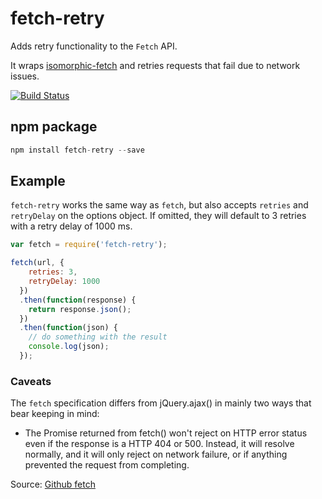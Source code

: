 # fetch-retry

Adds retry functionality to the `Fetch` API.

It wraps [isomorphic-fetch](https://github.com/matthew-andrews/isomoretries) and retries requests that fail due to network issues.

[![Build Status](https://travis-ci.org/jonbern/fetch-retry.svg?branch=master)](https://travis-ci.org/jonbern/fetch-retry)

## npm package

```javascript
npm install fetch-retry --save
```

## Example
`fetch-retry` works the same way as `fetch`, but also accepts `retries` and `retryDelay` on the options object. If omitted, they will default to 3 retries with a retry delay of 1000 ms.

```javascript
var fetch = require('fetch-retry');
```

```javascript
fetch(url, {
    retries: 3,
    retryDelay: 1000
  })
  .then(function(response) {
    return response.json();
  })
  .then(function(json) {
    // do something with the result
    console.log(json);
  });
```

### Caveats

The `fetch` specification differs from jQuery.ajax() in mainly two ways that bear keeping in mind:

* The Promise returned from fetch() won't reject on HTTP error status even if the response is a HTTP 404 or 500. Instead, it will resolve normally, and it will only reject on network failure, or if anything prevented the request from completing.

Source: [Github fetch](https://github.com/github/fetch#caveats)
